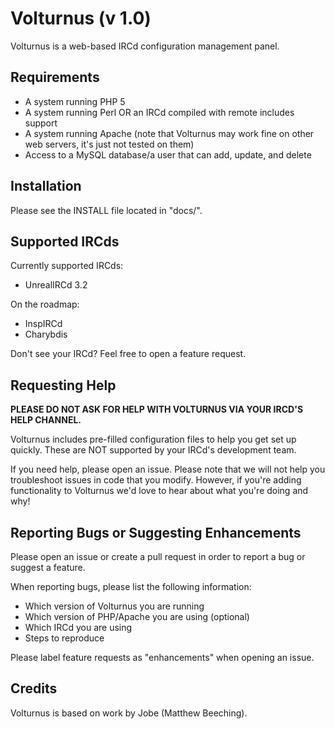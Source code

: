# Volturnus (v 1.0)

Volturnus is a web-based IRCd configuration management panel.

## Requirements

* A system running PHP 5
* A system running Perl OR an IRCd compiled with remote includes support
* A system running Apache (note that Volturnus may work fine on other web servers, it's just not tested on them)
* Access to a MySQL database/a user that can add, update, and delete

## Installation

Please see the INSTALL file located in "docs/".

## Supported IRCds

Currently supported IRCds:

* UnrealIRCd 3.2

On the roadmap:

* InspIRCd
* Charybdis

Don't see your IRCd? Feel free to open a feature request.

## Requesting Help

**PLEASE DO NOT ASK FOR HELP WITH VOLTURNUS VIA YOUR IRCD'S HELP CHANNEL.**

Volturnus includes pre-filled configuration files to help you get set up quickly. These are NOT supported by your IRCd's development team.

If you need help, please open an issue. Please note that we will not help you troubleshoot issues in code that you modify. However, if you're adding functionality to Volturnus we'd love to hear about what you're doing and why!

## Reporting Bugs or Suggesting Enhancements

Please open an issue or create a pull request in order to report a bug or suggest a feature.

When reporting bugs, please list the following information:

* Which version of Volturnus you are running
* Which version of PHP/Apache you are using (optional)
* Which IRCd you are using
* Steps to reproduce

Please label feature requests as "enhancements" when opening an issue.

## Credits

Volturnus is based on work by Jobe (Matthew Beeching).
